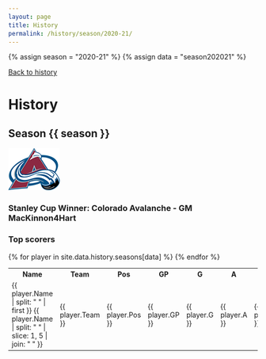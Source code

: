 ```yaml
---
layout: page
title: History
permalink: /history/season/2020-21/
---
```


{% assign season = "2020-21" %}
{% assign data = "season202021" %}

<a href="/history/" class="back">Back to history</a>

# History

## Season {{ season }}

<img src="/assets/img/logos/colorado.png"/>

### Stanley Cup Winner: Colorado Avalanche - GM MacKinnon4Hart

### Top scorers

<table>
  <tr data-sort-method="none">
    <th>Name</th>
    <th>Team</th>
    <th>Pos</th>
    <th>GP</th>
    <th>G</th>
    <th>A</th>
    <th>P</th>
    <th>+/-</th>
    <th>PIM</th>
    <th>PPg</th>
    <th>PPa</th>
    <th>PPp</th>
    <th>SHg</th>
    <th>SHa</th>
    <th>SHp</th>
    <th>GWG</th>
    <th>GT</th>
    <th>FG</th>
    <th>EN</th>
    <th>SOG</th>
    <th>Sh</th>
    <th>AvR</th>
  </tr>
  {% for player in site.data.history.seasons[data] %}
  <tr>
    <td>
      <span>{{ player.Name | split: " " | first }}</span>
      <span>{{ player.Name | split: " " | slice: 1, 5 | join: " " }}</span>
    </td>
    <td>{{ player.Team }}</td>
    <td>{{ player.Pos }}</td>
    <td>{{ player.GP }}</td>
    <td>{{ player.G }}</td>
    <td>{{ player.A }}</td>
    <td>{{ player.P }}</td>
    <td>{{ player.PlusMinus }}</td>
    <td>{{ player.PIM }}</td>
    <td>{{ player.PPg }}</td>
    <td>{{ player.PPa }}</td>
    <td>{{ player.PPp }}</td>
    <td>{{ player.SHg }}</td>
    <td>{{ player.SHa }}</td>
    <td>{{ player.SHp }}</td>
    <td>{{ player.GWG }}</td>
    <td>{{ player.GT }}</td>
    <td>{{ player.FG }}</td>
    <td>{{ player.EN }}</td>
    <td>{{ player.SOG }}</td>
    <td>{{ player.Sh }}</td>
    <td>{{ player.AvR }}</td>
  </tr>
  {% endfor %}
</table>